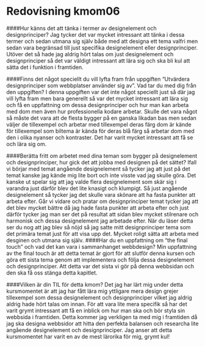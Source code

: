 ---
---
Redovisning kmom06
=========================

####Hur känns det att tänka i termer av designelement och designprinciper?
Jag tycker det var mycket intressant att tänka i dessa termer och sedan utmana sig själv både med att designa ett tema valfri men sedan vara begränsad till just specifika designelement eller designprinciper.
Utöver det så hade jag aldrig hört talas om just designelement och designprinciper så det var väldigt intressant att lära sig och ska bli kul att sätta det i funktion i framtiden.

####Finns det något speciellt du vill lyfta fram från uppgiften “Utvärdera designprinciper som webbplatser använder sig av”. Vad tar du med dig från den uppgiften?
I denna uppgiften var det inte något speciellt just så där jag vill lyfta fram men bara generellt så var det mycket intressant att lära sig och få en uppfattning om dessa designprinciper och hur man kan arbeta med dom men även hur professionella kodare arbetar. Skulle det vara något så måste det vara att de flesta bygger på en ganska likadan bas men sedan väljer de tillexempel och arbetar med tillexempel deras färg dom är kände för tillexempel som biltema är kända för deras blå färg så arbetar dom med den i olika nyanser och kontraster. Det har varit mycket intressant att få se och lära sig om.

####Berätta fritt om arbetet med dina teman som bygger på designelement och designprinciper, hur gick det att jobba med designen på det sättet?
Ifall vi börjar med temat angående designelement så tycker jag att just på det temat kanske jag kände mig lite bort och inte visste vad jag skulle göra.
Det kanske ut spelar sig att jag valde flera designelement som skär sig i varandra just därför blev det lite knasigt och klumpigt. Så just angående designelement så tycker jag det skulle vara skönare att ha fasta punkter att arbeta efter.
Går vi vidare och pratar om designprinciper temat tycker jag att det blev mycket bättre då jag hade fasta punkter att arbeta efter och just därför tycker jag man ser det på resultat att sidan blev mycket stilrenare och harmonisk och dessa designelement jag arbetade efter. När du läser detta ser du nog att jag blev så nöjd så jag satte mitt designprinciper tema som det primära temat just för att visa upp det.
Mycket roligt sätta att arbeta med desginen och utmana sig själv.
####Har du en uppfattning om “the final touch” och vad det kan vara i sammanhanget webbdesign?
Min uppfattning av the final touch är att detta temat är gjort för att slutför denna kursen och göra ett sista tema genom att implementera och följa dessa designelement och designprinciper.
Att detta var det sista vi gör på denna webbsidan och den ska få oss stänga detta kapitlet.

####Vilken är din TIL för detta kmom?
Det jag har lärt mig under detta kursmomentet är att jag har fått lära mig yttligare mera design grejer tillexempel som dessa designelement och designprinciper vilket jag aldrig aldrig hade hört talas om innan.
För att vara lite mera specifik så har det varit grymt intressant att få en inblick om hur man ska och bör styla sin webbsida i framtiden.
Detta kommer jag verkligen ta med mig i framtiden då jag ska designa webbsidor att hitta den perfekta balansen och researcha lite angående designelement och designprinciper.
Jag anser att detta kursmomentet har varit en av de mest lärorika för mig, grymt kul!
